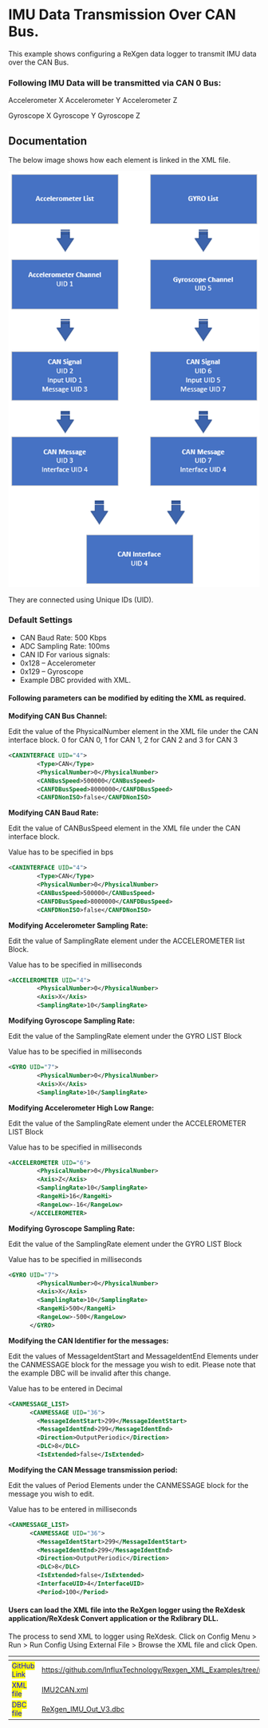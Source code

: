# IMU Data Transmission Over CAN Bus.

This example shows configuring a ReXgen data logger to transmit IMU data over the CAN Bus.

### Following IMU Data will be transmitted via CAN 0 Bus:

Accelerometer X Accelerometer Y Accelerometer Z

Gyroscope X Gyroscope Y Gyroscope Z

## Documentation

The below image shows how each element is linked in the XML file.

![](<../.gitbook/assets/image (2).png>)

They are connected using Unique IDs (UID).

### Default Settings

* CAN Baud Rate: 500 Kbps
* ADC Sampling Rate: 100ms
* CAN ID For various signals:
* 0x128 – Accelerometer
* 0x129 – Gyroscope
* Example DBC provided with XML.

#### Following parameters can be modified by editing the XML as required.

**Modifying CAN Bus Channel:**

Edit the value of the PhysicalNumber element in the XML file under the CAN interface block. 0 for CAN 0, 1 for CAN 1, 2 for CAN 2 and 3 for CAN 3

```xml
<CANINTERFACE UID="4">
        <Type>CAN</Type>
        <PhysicalNumber>0</PhysicalNumber>
        <CANBusSpeed>500000</CANBusSpeed>
        <CANFDBusSpeed>8000000</CANFDBusSpeed>
        <CANFDNonISO>false</CANFDNonISO>
```

**Modifying CAN Baud Rate:**

Edit the value of CANBusSpeed element in the XML file under the CAN interface block.

Value has to be specified in bps

```xml
<CANINTERFACE UID="4">
        <Type>CAN</Type>
        <PhysicalNumber>0</PhysicalNumber>
        <CANBusSpeed>500000</CANBusSpeed>
        <CANFDBusSpeed>8000000</CANFDBusSpeed>
        <CANFDNonISO>false</CANFDNonISO>
```

**Modifying Accelerometer Sampling Rate:**

Edit the value of SamplingRate element under the ACCELEROMETER list Block.

Value has to be specified in milliseconds

```xml
<ACCELEROMETER UID="4">
        <PhysicalNumber>0</PhysicalNumber>
        <Axis>X</Axis>
        <SamplingRate>10</SamplingRate>
```

**Modifying Gyroscope Sampling Rate:**

Edit the value of the SamplingRate element under the GYRO LIST Block

Value has to be specified in milliseconds

```xml
<GYRO UID="7">
        <PhysicalNumber>0</PhysicalNumber>
        <Axis>X</Axis>
        <SamplingRate>10</SamplingRate>
```

**Modifying Accelerometer High Low Range:**

Edit the value of the SamplingRate element under the ACCELEROMETER LIST Block

Value has to be specified in milliseconds

```xml
<ACCELEROMETER UID="6">
        <PhysicalNumber>0</PhysicalNumber>
        <Axis>Z</Axis>
        <SamplingRate>10</SamplingRate>
        <RangeHi>16</RangeHi>
        <RangeLow>-16</RangeLow>
      </ACCELEROMETER>
```

**Modifying Gyroscope Sampling Rate:**

Edit the value of the SamplingRate element under the GYRO LIST Block

Value has to be specified in milliseconds

```xml
<GYRO UID="7">
        <PhysicalNumber>0</PhysicalNumber>
        <Axis>X</Axis>
        <SamplingRate>10</SamplingRate>
        <RangeHi>500</RangeHi>
        <RangeLow>-500</RangeLow>
      </GYRO>
```

**Modifying the CAN Identifier for the messages:**

Edit the values of MessageIdentStart and MessageIdentEnd Elements under the CANMESSAGE block for the message you wish to edit. Please note that the example DBC will be invalid after this change.

Value has to be entered in Decimal

```xml
<CANMESSAGE_LIST>
      <CANMESSAGE UID="36">
        <MessageIdentStart>299</MessageIdentStart>
        <MessageIdentEnd>299</MessageIdentEnd>
        <Direction>OutputPeriodic</Direction>
        <DLC>8</DLC>
        <IsExtended>false</IsExtended>
```

**Modifying the CAN Message transmission period:**

Edit the values of Period Elements under the CANMESSAGE block for the message you wish to edit.

Value has to be entered in milliseconds

```xml
<CANMESSAGE_LIST>
      <CANMESSAGE UID="36">
        <MessageIdentStart>299</MessageIdentStart>
        <MessageIdentEnd>299</MessageIdentEnd>
        <Direction>OutputPeriodic</Direction>
        <DLC>8</DLC>
        <IsExtended>false</IsExtended>
        <InterfaceUID>4</InterfaceUID>
        <Period>100</Period>
```

#### Users can load the XML file into the ReXgen logger using the ReXdesk application/ReXdesk Convert application or the Rxlibrary DLL.

The process to send XML to logger using ReXdesk. Click on Config Menu > Run > Run Config Using External File > Browse the XML file and click Open.

<table data-view="cards"><thead><tr><th></th><th data-hidden data-card-target data-type="content-ref"></th></tr></thead><tbody><tr><td><mark style="color:blue;">GitHub Link</mark></td><td><a href="https://github.com/InfluxTechnology/Rexgen_XML_Examples/tree/main/IMU_to_CAN">https://github.com/InfluxTechnology/Rexgen_XML_Examples/tree/main/IMU_to_CAN</a></td></tr><tr><td><mark style="color:blue;">XML file</mark></td><td><a href="IMU2CAN.xml">IMU2CAN.xml</a></td></tr><tr><td><mark style="color:blue;">DBC file</mark></td><td><a href="ReXgen_IMU_Out_V3.dbc">ReXgen_IMU_Out_V3.dbc</a></td></tr></tbody></table>
